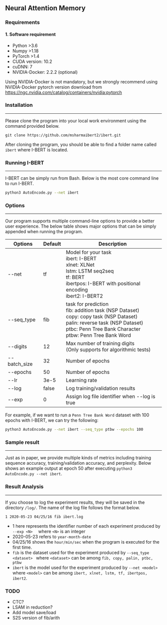 ## Neural Attention Memory

### Requirements

#### 1. Software requirement

- Python >3.6
- Numpy >1.18
- PyTorch >1.4
- CUDA version: 10.2
- cuDNN: 7 
- NVIDIA-Docker: 2.2.2 (optional)

Using NVIDIA-Docker is not mandatory, but we strongly recommend using NVIDIA-Docker pytorch version download from https://ngc.nvidia.com/catalog/containers/nvidia:pytorch

### Installation

-----

Please clone the program into your local work environment using the command provided below. 

```{bash}
git clone https://github.com/msharmaibert2/ibert.git
```

After cloning the program, you should be able to find a folder name called  `ibert` where I-BERT is located.



### Running I-BERT

-----

I-BERT can be simply run from Bash. Below is the most core command line to run I-BERT. 

```bash
python3 AutoEncode.py --net ibert
```


### Options

-----

Our program supports multiple command-line options to provide a better user experience. The below table shows major options that can be simply appended when running the program.

| Options      | Default | Description                                                  |
| ------------ | ------- | ------------------------------------------------------------ |
| --net        | tf      | Model for your task <br>ibert: I-BERT <br>xlnet: XLNet<br>lstm: LSTM seq2seq <br>tf: BERT <br>ibertpos: I-BERT with positional encoding <br>ibert2: I-BERT2 |
| --seq_type   | fib     | task for prediction <br>fib: addition task (NSP Dataset)<br>copy: copy task (NSP Dataset)<br>palin: reverse task (NSP Dataset)<br>ptbc: Penn Tree Bank Character<br>ptbw: Penn Tree Bank Word |
| --digits     | 12      | Max number of training digits <br>(Only supports for algorithmic tests) |
| --batch_size | 32      | Number of epochs                                             |
| --epochs     | 50      | Number of epochs                                             |
| --lr         | 3e-5    | Learning rate                                                |
| --log        | false   | Log training/validation results                              |
| --exp        | 0       | Assign log file identifier when --log is true                |

For example, if we want to run a `Penn Tree Bank Word` dataset with 100 epochs with I-BERT, we can try the following: 

```bash
python3 AutoEncode.py --net ibert --seq_type ptbw --epochs 100
```



### Sample result

-----

Just as in paper, we provide multiple kinds of metrics including training sequence accuracy, training/validation accuracy, and perplexity. Below shows an example output at epoch 50 after executing `python3 AutoEncode.py --net ibert`.



### Result Analysis

-----

If you choose to log the experiment results, they will be saved in the directory `/log/`. The name of the log file follows the format below. 

```
1 2020-05-23 04/25/16 fib ibert.log
```

- 1 here represents the identifier number of each experiment produced by `--exp <N>  ` where `<N>` is an integer
- 2020-05-23 refers to `year-month-date`
- 04/25/16 shows the `hour/min/sec` when the program is executed for the first time. 
- `fib` is the dataset used for the experiment produced by `--seq_type <dataset> ` where `<dataset>` can be among `fib, copy, palin, ptbc, ptbw` 
- `ibert` is the model used for the experiment produced by `--net <model>` where `<model>` can be among `ibert, xlnet, lstm, tf, ibertpos, ibert2`.

### TODO

- CTC?
- LSAM in reduction?
- Add model save/load
- S2S version of fib/arith
